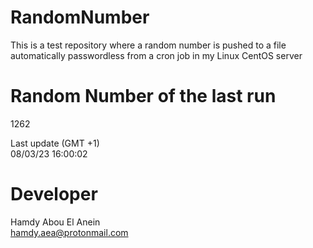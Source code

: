 # RandomNumber    
This is a test repository where a random number is pushed to a file automatically passwordless from a cron job in my Linux CentOS server    
# Random Number of the last run   
1262
      
Last update (GMT +1)    
08/03/23 16:00:02
# Developer    
Hamdy Abou El Anein   
hamdy.aea@protonmail.com
